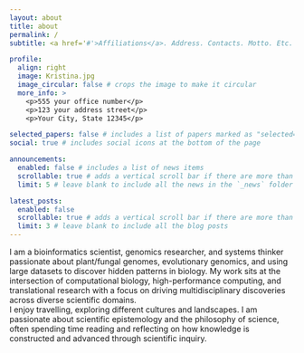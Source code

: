 ```yaml
---
layout: about
title: about
permalink: /
subtitle: <a href='#'>Affiliations</a>. Address. Contacts. Motto. Etc.

profile:
  align: right
  image: Kristina.jpg
  image_circular: false # crops the image to make it circular
  more_info: >
    <p>555 your office number</p>
    <p>123 your address street</p>
    <p>Your City, State 12345</p>

selected_papers: false # includes a list of papers marked as "selected={true}"
social: true # includes social icons at the bottom of the page

announcements:
  enabled: false # includes a list of news items
  scrollable: true # adds a vertical scroll bar if there are more than 3 news items
  limit: 5 # leave blank to include all the news in the `_news` folder

latest_posts:
  enabled: false
  scrollable: true # adds a vertical scroll bar if there are more than 3 new posts items
  limit: 3 # leave blank to include all the blog posts
---
```


I am a bioinformatics scientist, genomics researcher, and systems thinker passionate about plant/fungal genomes, evolutionary genomics, and using large datasets to discover hidden patterns in biology. My work sits at the intersection of computational biology, high-performance computing, and translational research with a focus on driving multidisciplinary discoveries across diverse scientific domains.     
I enjoy travelling, exploring different cultures and landscapes. I am passionate about scientific epistemology and the philosophy of science, often spending time reading and reflecting on how knowledge is constructed and advanced through scientific inquiry.
